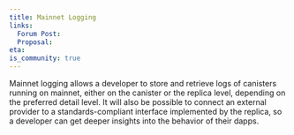 ```yaml
---
title: Mainnet Logging
links:
  Forum Post:
  Proposal:
eta:
is_community: true
---
```

Mainnet logging allows a developer to store and retrieve logs of canisters running on mainnet, either on the canister or the replica level, depending on the preferred detail level. It will also be possible to connect an external provider to a standards-compliant interface implemented by the replica, so a developer can get deeper insights into the behavior of their dapps.
